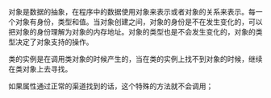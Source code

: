 对象是数据的抽象，在程序中的数据使用对象来表示或者对象的关系来表示。每一个对象有身份，类型和值。当对象创建之间，对象的身份是不在发生变化的，可以把对象的身份理解为对象的内存地址。对象的类型也是不会发生变化的，对象的类型决定了对象支持的操作。

类的实例是在调用类对象的时候产生的，当在类的实例上找不到对象的时候，继续在类对象上去寻找。

如果属性通过正常的渠道找到的话，这个特殊的方法就不会调用；
